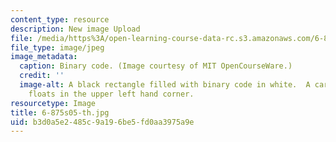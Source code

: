 ```yaml
---
content_type: resource
description: New image Upload
file: /media/https%3A/open-learning-course-data-rc.s3.amazonaws.com/6-875-cryptography-and-cryptanalysis-spring-2005/b3d0a5e2485c9a196be5fd0aa3975a9e_6-875s05-th.jpg
file_type: image/jpeg
image_metadata:
  caption: Binary code. (Image courtesy of MIT OpenCourseWare.)
  credit: ''
  image-alt: A black rectangle filled with binary code in white.  A cartoonish lock
    floats in the upper left hand corner.
resourcetype: Image
title: 6-875s05-th.jpg
uid: b3d0a5e2-485c-9a19-6be5-fd0aa3975a9e
---
```

